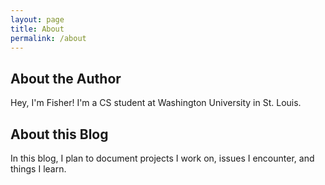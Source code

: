 ```yaml
---
layout: page
title: About
permalink: /about
---
```


## About the Author
Hey, I'm Fisher!
I'm a CS student at Washington University in St. Louis.

## About this Blog
In this blog,
I plan to document projects I work on, issues I encounter, and things I learn.

